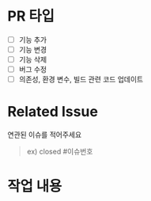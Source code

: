 # PR 타입
- [ ] 기능 추가
- [ ] 기능 변경
- [ ] 기능 삭제
- [ ] 버그 수정
- [ ] 의존성, 환경 변수, 빌드 관련 코드 업데이트

# Related Issue
연관된 이슈를 적어주세요
> ex) closed #이슈번호

# 작업 내용

